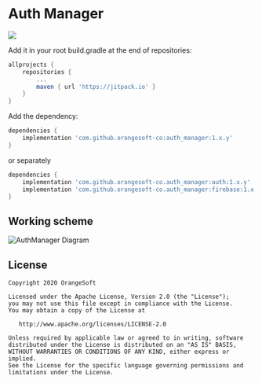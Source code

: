 # Auth Manager

[![](https://jitpack.io/v/orangesoft-co/auth_manager.svg)](https://jitpack.io/#orangesoft-co/auth_manager)

Add it in your root build.gradle at the end of repositories:

```groovy
allprojects {
	repositories {
		...
		maven { url 'https://jitpack.io' }
	}
}
```

Add the dependency:

```groovy
dependencies {
	implementation 'com.github.orangesoft-co:auth_manager:1.x.y'
}
```
or separately

```groovy
dependencies {
	implementation 'com.github.orangesoft-co.auth_manager:auth:1.x.y'
	implementation 'com.github.orangesoft-co.auth_manager:firebase:1.x.y'
}
```

## Working scheme
![AuthManager Diagram](https://a.radikal.ru/a14/2103/77/ec6aa28f7bb5.png)

## License

    Copyright 2020 OrangeSoft

    Licensed under the Apache License, Version 2.0 (the "License");
    you may not use this file except in compliance with the License.
    You may obtain a copy of the License at

       http://www.apache.org/licenses/LICENSE-2.0

    Unless required by applicable law or agreed to in writing, software
    distributed under the License is distributed on an "AS IS" BASIS,
    WITHOUT WARRANTIES OR CONDITIONS OF ANY KIND, either express or implied.
    See the License for the specific language governing permissions and
    limitations under the License.


